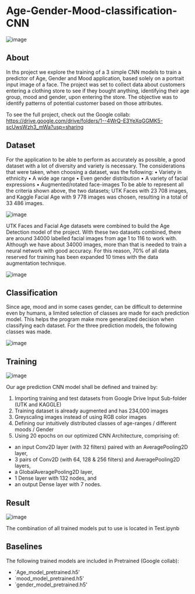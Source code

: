# Age-Gender-Mood-classification-CNN

![image](https://github.com/filipbyberg/Age-Gender-Mood-classification-CNN/assets/80341025/90446b40-30a8-413a-9ec7-5c99afa0981e)

## About
In ths project we explore the training of a 3 simple CNN models to train a predictor of Age, Gender and Mood application, based solely on a portrait input image of a face.
The project was set to collect data about customers entering a clothing store to see if they bought anything, identifying their age group, mood and gender, upon entering the store. The objective was to identify patterns of potential customer based on those attributes.

To see the full project, check out the Google collab: https://drive.google.com/drive/folders/1--4WrQ-E3YeXqGGMK5-scUwsWzh3_mWa?usp=sharing

## Dataset

For the application to be able to perform as accurately as possible, a good dataset with a lot of diversity and variety is necessary. The considerations that were taken, when choosing a dataset, was the following:
• Variety in ethnicity
• A wide age range
• Even gender distribution
• A variety of facial expressions
• Augmented/rotated face-images
To be able to represent all the criteria shown above, the two datasets; UTK Faces with 23 708 images, and Kaggle Facial Age with 9 778 images was chosen, resulting in a total of 33 486 images.

![image](https://github.com/filipbyberg/Age-Gender-Mood-classification-CNN/assets/80341025/ca439078-3954-45d7-ab9b-ff10decfe276)

UTK Faces and Facial Age datasets were combined to build the Age Detection model of the project. With these two datasets combined, there are around 34000 labelled facial images from age 1 to 116 to work with. Although we have about 34000 images, more than that is needed to train a neural network with good accuracy. For this reason, 70% of all data reserved for training has been expanded 10 times with the data augmentation technique.

![image](https://github.com/filipbyberg/Age-Gender-Mood-classification-CNN/assets/80341025/1e407ab1-b476-42da-b458-095574bba97f)

## Classification
Since age, mood and in some cases gender, can be difficult to determine even by humans, a limited selection of classes are made for each prediction model. This helps the program make more generalized decision when classifying each dataset. For the three prediction models, the following classes was made.

![image](https://github.com/filipbyberg/Age-Gender-Mood-classification-CNN/assets/80341025/fb413b53-1355-4c70-8ed5-e1fcc0f35be3)


## Training
![image](https://github.com/filipbyberg/Age-Gender-Mood-classification-CNN/assets/80341025/f2ea33f0-626b-4939-91e0-df4087a63a93)

Our age prediction CNN model shall be defined and trained by:

1. Importing training and test datasets from Google Drive Input Sub-folder (UTK and KAGGLE)
2. Training dataset is already augmented and has 234,000 images
3. Greyscaling images instead of using RGB color images
4. Defining our intuitively distributed classes of age-ranges / different moods / Gender
5. Using 20 epochs on our optimized CNN Architecture, comprising of:
  - an input Conv2D layer (with 32 filters) paired with an AveragePooling2D layer,
  - 3 pairs of Conv2D (with 64, 128 & 256 filters) and AveragePooling2D layers,
  - a GlobalAveragePooling2D layer,
  - 1 Dense layer with 132 nodes, and
  - an output Dense layer with 7 nodes.

## Result

![image](https://github.com/filipbyberg/Age-Gender-Mood-classification-CNN/assets/80341025/8c878694-28de-4903-bb62-492bc9dd0a13)

The combination of all trained models put to use is located in Test.ipynb

## Baselines
The following trained models are included in Pretrained (Google collab):
- `Age_model_pretrained.h5'
- `mood_model_pretrained.h5'
- `gender_model_pretrained.h5'
